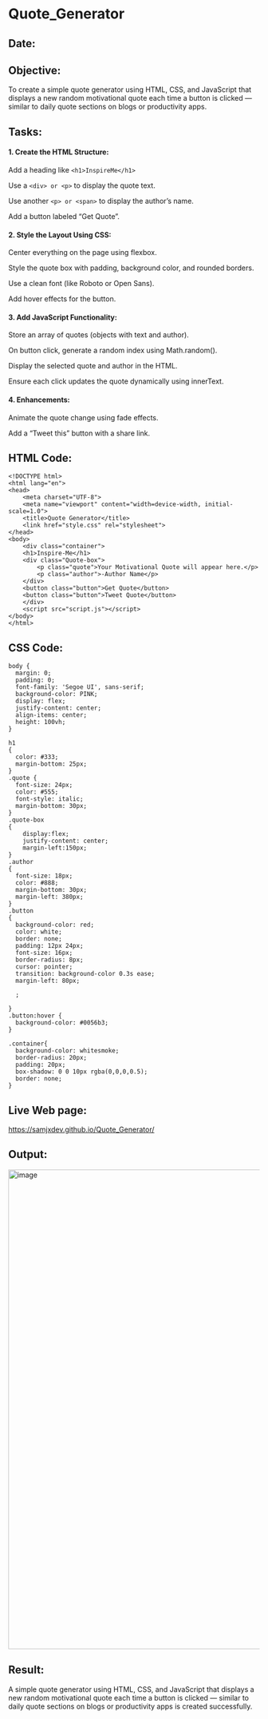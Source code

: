 # Quote_Generator
## Date:
## Objective:
To create a simple quote generator using HTML, CSS, and JavaScript that displays a new random motivational quote each time a button is clicked — similar to daily quote sections on blogs or productivity apps.

## Tasks:

#### 1. Create the HTML Structure:
Add a heading like ```<h1>InspireMe</h1>```

Use a ```<div> or <p>``` to display the quote text.

Use another ```<p> or <span>``` to display the author’s name.

Add a button labeled “Get Quote”.

#### 2. Style the Layout Using CSS:
Center everything on the page using flexbox.

Style the quote box with padding, background color, and rounded borders.

Use a clean font (like Roboto or Open Sans).

Add hover effects for the button.

#### 3. Add JavaScript Functionality:
Store an array of quotes (objects with text and author).

On button click, generate a random index using Math.random().

Display the selected quote and author in the HTML.

Ensure each click updates the quote dynamically using innerText.

#### 4. Enhancements:
Animate the quote change using fade effects.

Add a “Tweet this” button with a share link.
## HTML Code:
```
<!DOCTYPE html>
<html lang="en">
<head>
    <meta charset="UTF-8">
    <meta name="viewport" content="width=device-width, initial-scale=1.0">
    <title>Quote Generator</title>
    <link href="style.css" rel="stylesheet">
</head>
<body>
    <div class="container">
    <h1>Inspire-Me</h1>
    <div class="Quote-box">
        <p class="quote">Your Motivational Quote will appear here.</p>
        <p class="author">-Author Name</p>
    </div>
    <button class="button">Get Quote</button>
    <button class="button">Tweet Quote</button>
    </div>
    <script src="script.js"></script>
</body>
</html>
```
## CSS Code:
```
body {
  margin: 0;
  padding: 0;
  font-family: 'Segoe UI', sans-serif;
  background-color: PINK;
  display: flex;
  justify-content: center;
  align-items: center;
  height: 100vh;
}

h1 
{
  color: #333;
  margin-bottom: 25px;
}
.quote {
  font-size: 24px;
  color: #555;
  font-style: italic;
  margin-bottom: 30px;
}
.quote-box
{
    display:flex;
    justify-content: center;
    margin-left:150px;
}
.author 
{
  font-size: 18px;
  color: #888;
  margin-bottom: 30px;
  margin-left: 380px;
}
.button
{
  background-color: red;
  color: white;
  border: none;
  padding: 12px 24px;
  font-size: 16px;
  border-radius: 8px;
  cursor: pointer;
  transition: background-color 0.3s ease;
  margin-left: 80px;

  ;

}
.button:hover {
  background-color: #0056b3;
}

.container{
  background-color: whitesmoke;
  border-radius: 20px;
  padding: 20px;
  box-shadow: 0 0 10px rgba(0,0,0,0.5);
  border: none;
}
```

## Live Web page:
https://samjxdev.github.io/Quote_Generator/

## Output:
<img width="1919" height="960" alt="image" src="https://github.com/user-attachments/assets/250debe6-e350-41c0-807a-b1f13b44650b" />


## Result:
A simple quote generator using HTML, CSS, and JavaScript that displays a new random motivational quote each time a button is clicked — similar to daily quote sections on blogs or productivity apps is created successfully.
